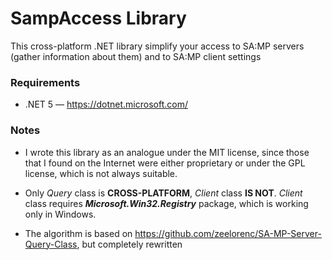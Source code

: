 # SampAccess Library
This cross-platform .NET library simplify your access to SA:MP servers (gather information about them) and to SA:MP client settings

### Requirements
  - .NET 5 — https://dotnet.microsoft.com/

### Notes
- I wrote this library as an analogue under the MIT license, since those that I found on the Internet were either proprietary or under the GPL license, which is not always suitable.

- Only *Query* class is **CROSS-PLATFORM**, *Client* class **IS NOT**. *Client* class requires ***Microsoft.Win32.Registry*** package, which is working only in Windows.

- The algorithm is based on https://github.com/zeelorenc/SA-MP-Server-Query-Class, but completely rewritten 
